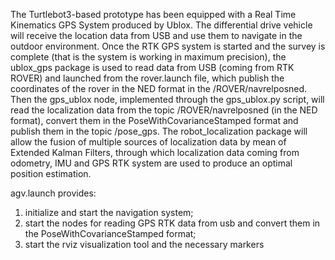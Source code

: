 The Turtlebot3-based prototype has been equipped with a Real Time Kinematics GPS System produced by Ublox. The differential drive vehicle will receive the location data from USB and use them to navigate in the outdoor environment. Once the RTK GPS system is started and the survey is complete (that is the system is working in maximum precision), the ublox_gps package is used to read data from USB (coming from RTK ROVER) and launched from the rover.launch file, which publish the coordinates of the rover in the NED format in the /ROVER/navrelposned. Then the gps_ublox node, implemented through the gps_ublox.py script, will read the localization data from the topic /ROVER/navrelposned (in the NED format), convert them in the PoseWithCovarianceStamped format and publish them in the topic /pose_gps. The robot_localization package will allow the fusion of multiple sources of localization data by mean of Extended Kalman Filters, through which localization data coming from odometry, IMU and GPS RTK system are used to produce an optimal position estimation.

agv.launch provides:
1) initialize and start the navigation system;
2) start the nodes for reading GPS RTK data from usb and convert them in the PoseWithCovarianceStamped format;
3) start the rviz visualization tool and the necessary markers
